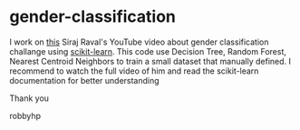 # gender-classification

I work on [this](https://youtu.be/T5pRlIbr6gg?list=PL2-dafEMk2A6QKz1mrk1uIGfHkC1zZ6UU) Siraj Raval's YouTube video about gender classification challange using [scikit-learn](https://scikit-learn.org/stable/ "scikit-learn"). This code use Decision Tree, Random Forest, Nearest Centroid Neighbors to train a small dataset that manually defined.
I recommend to watch the full video of him and read the scikit-learn documentation for better understanding

Thank you

robbyhp
